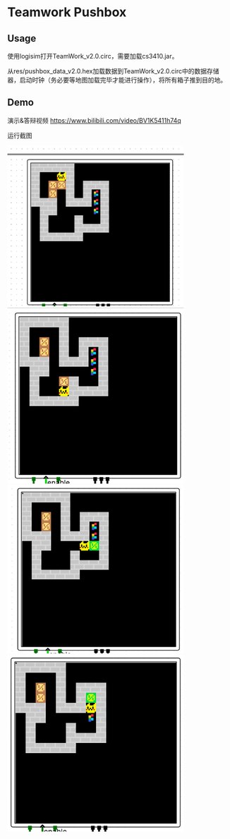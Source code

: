 # Teamwork Pushbox

## Usage

使用logisim打开TeamWork_v2.0.circ，需要加载cs3410.jar。

从res/pushbox_data_v2.0.hex加载数据到TeamWork_v2.0.circ中的数据存储器，启动时钟（务必要等地图加载完毕才能进行操作），将所有箱子推到目的地。

## Demo

演示&答辩视频 https://www.bilibili.com/video/BV1K5411h74q

运行截图

<img src="/teamwork_v2.0/img0.png" width=400/>

<img src="/teamwork_v2.0/img1.png" width="400" />

<img src="/teamwork_v2.0/img2.png" width=400/>

<img src="/teamwork_v2.0/img3.png" width=400/>